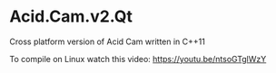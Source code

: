 # Acid.Cam.v2.Qt

Cross platform version of Acid Cam written in C++11

To compile on Linux watch this video: https://youtu.be/ntsoGTglWzY

